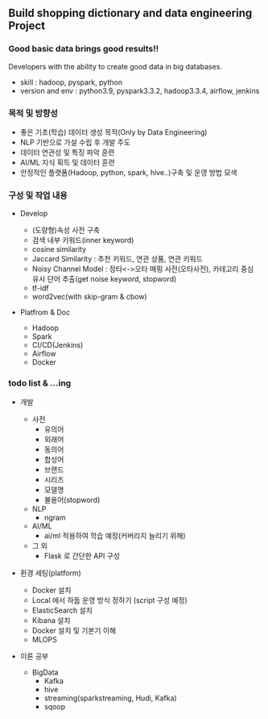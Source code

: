 ## Build shopping dictionary and data engineering Project

### Good basic data brings good results!!
Developers with the ability to create good data in big databases.

- skill : hadoop, pyspark, python
- version and env : python3.9, pyspark3.3.2, hadoop3.3.4, airflow, jenkins

### 목적 및 방향성
- 좋은 기초(학습) 데이터 생성 목적(Only by Data Engineering)  
- NLP 기반으로 가설 수립 후 개발 주도    
- 데이터 연관성 및 특징 파악 훈련  
- AI/ML 지식 획득 및 데이터 훈련   
- 안정적인 플랫폼(Hadoop, python, spark, hive..)구축 및 운영 방법 모색  

### 구성 및 작업 내용
- Develop
  - (도량형)속성 사전 구축
  - 검색 내부 키워드(inner keyword)
  - cosine similarity
  - Jaccard Similarity : 추천 키워드, 연관 상품, 연관 키워드
  - Noisy Channel Model : 정타<->오타 매핑 사전(오타사전), 카테고리 중심 유사 단어 추출(get noise keyword, stopword)
  - tf-idf
  - word2vec(with skip-gram & cbow)

- Platfrom & Doc
  - Hadoop 
  - Spark 
  - CI/CD(Jenkins)
  - Airflow 
  - Docker

### todo list & ...ing  
- 개발  
  - 사전  
    - 유의어
    - 외래어
    - 동의어
    - 합성어 
    - 브랜드 
    - 시리즈 
    - 모델명 
    - 불용어(stopword)
  - NLP
    -  ngram 
  - AI/ML
    - ai/ml 적용하여 학습 예정(커버리지 늘리기 위해)
  - 그 외
    - Flask 로 간단한 API 구성
           

- 환경 세팅(platform)
     - Docker 설치
     - Local 에서 하둡 운영 방식 정하기 (script 구성 예정)
     - ElasticSearch 설치
     - Kibana 설치
     - Docker 설치 및 기본기 이해
     - MLOPS
   
 - 이론 공부
    - BigData
      - Kafka
      - hive
      - streaming(sparkstreaming, Hudi, Kafka)
      - sqoop
      